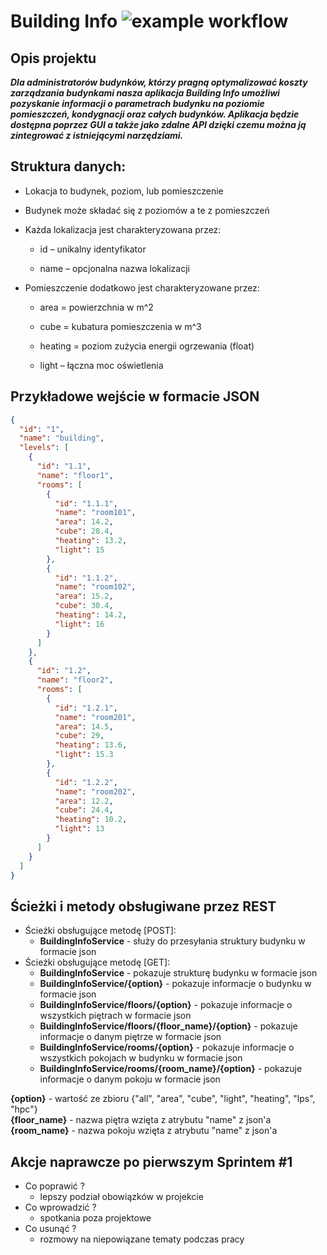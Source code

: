 # Building Info ![example workflow](https://github.com/Mational/BuildingInfoIO/actions/workflows/ci.yml/badge.svg)

## Opis projektu

***Dla administratorów budynków, którzy pragną optymalizować koszty zarządzania budynkami
nasza aplikacja Building Info umożliwi pozyskanie informacji o parametrach budynku na poziomie
pomieszczeń, kondygnacji oraz całych budynków.
Aplikacja będzie dostępna poprzez GUI a także jako zdalne API dzięki czemu można ją zintegrować z istniejącymi narzędziami.***


## Struktura danych:

* Lokacja to budynek, poziom, lub pomieszczenie

* Budynek może składać się z poziomów a te z pomieszczeń

* Każda lokalizacja jest charakteryzowana przez:

  * id – unikalny identyfikator
   
  * name – opcjonalna nazwa lokalizacji
   
* Pomieszczenie dodatkowo jest charakteryzowane przez:
  
  * area = powierzchnia w m^2
   
  * cube = kubatura pomieszczenia w m^3
   
  * heating = poziom zużycia energii ogrzewania (float)
  
  * light – łączna moc oświetlenia

## Przykładowe wejście w formacie JSON

```json
{
  "id": "1",
  "name": "building",
  "levels": [
    {
      "id": "1.1",
      "name": "floor1",
      "rooms": [
        {
          "id": "1.1.1",
          "name": "room101",
          "area": 14.2,
          "cube": 28.4,
          "heating": 13.2,
          "light": 15
        },
        {
          "id": "1.1.2",
          "name": "room102",
          "area": 15.2,
          "cube": 30.4,
          "heating": 14.2,
          "light": 16
        }
      ]
    },
    {
      "id": "1.2",
      "name": "floor2",
      "rooms": [
        {
          "id": "1.2.1",
          "name": "room201",
          "area": 14.5,
          "cube": 29,
          "heating": 13.6,
          "light": 15.3
        },
        {
          "id": "1.2.2",
          "name": "room202",
          "area": 12.2,
          "cube": 24.4,
          "heating": 10.2,
          "light": 13
        }
      ]
    }
  ]
}
```

## Ścieżki i metody obsługiwane przez REST

* Ścieżki obsługujące metodę [POST]:
  * **BuildingInfoService** - służy do przesyłania struktury budynku w formacie json
* Ścieżki obsługujące metodę [GET]:
  * **BuildingInfoService** - pokazuje strukturę budynku w formacie json 
  * **BuildingInfoService/{option}** - pokazuje informacje o budynku w formacie json
  * **BuildingInfoService/floors/{option}** - pokazuje informacje o wszystkich piętrach w formacie json
  * **BuildingInfoService/floors/{floor_name}/{option}** - pokazuje informacje o danym piętrze w formacie json
  * **BuildingInfoService/rooms/{option}** - pokazuje informacje o wszystkich pokojach w budynku w formacie json
  * **BuildingInfoService/rooms/{room_name}/{option}** - pokazuje informacje o danym pokoju w formacie json

**{option}** - wartość ze zbioru {"all", "area", "cube", "light", "heating", "lps", "hpc"}  
**{floor_name}** - nazwa piętra wzięta z atrybutu "name" z json'a  
**{room_name}** - nazwa pokoju wzięta z atrybutu "name" z json'a

## Akcje naprawcze po pierwszym Sprintem #1

* Co poprawić ?
  * lepszy podział obowiązków w projekcie
* Co wprowadzić ?
  * spotkania poza projektowe
* Co usunąć ?
  * rozmowy na niepowiązane tematy podczas pracy
